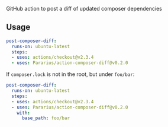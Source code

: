 GitHub action to post a diff of updated composer dependencies

## Usage

```yaml
post-composer-diff:
  runs-on: ubuntu-latest
  steps:
  - uses: actions/checkout@v2.3.4
  - uses: Pararius/action-composer-diff@v0.2.0
```

If `composer.lock` is not in the root, but under `foo/bar`:

```yaml
post-composer-diff:
  runs-on: ubuntu-latest
  steps:
  - uses: actions/checkout@v2.3.4
  - uses: Pararius/action-composer-diff@v0.2.0
    with:
      base_path: foo/bar
```
